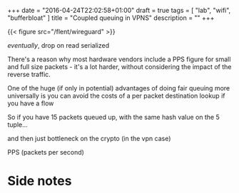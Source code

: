+++
date = "2016-04-24T22:02:58+01:00"
draft = true
tags = [ "lab", "wifi", "bufferbloat" ]
title = "Coupled queuing in VPNS"
description = ""
+++

{{< figure src="/flent/wireguard" >}}

*eventually*, drop on read
serialized

There's a reason why most hardware vendors include a PPS figure for small
and full size packets - it's a lot harder, without considering the impact
of the reverse traffic.

One of the huge (if only in potential) advantages of doing fair queuing more
universally is you can avoid the costs of a per packet destination lookup
if you have a flow

So if you have 15 packets queued up, with the same hash value on the 5 tuple...

and then just bottleneck on the crypto (in the vpn case)

PPS (packets per second) 

# Side notes
